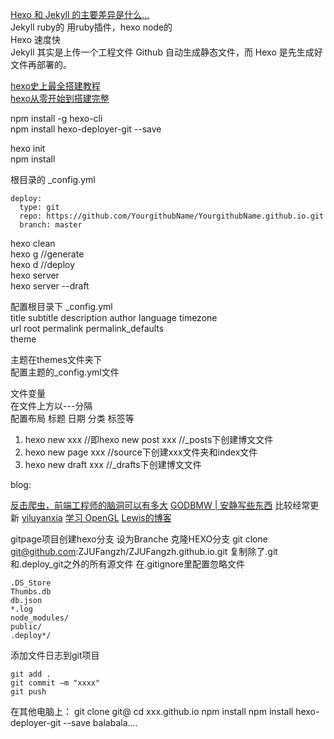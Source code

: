 [Hexo 和 Jekyll 的主要差异是什么...](https://www.v2ex.com/t/196026)  
Jekyll ruby的 用ruby插件，hexo node的  
Hexo 速度快  
Jekyll 其实是上传一个工程文件 Github 自动生成静态文件，而 Hexo 是先生成好文件再部署的。  

[hexo史上最全搭建教程](https://blog.csdn.net/sinat_37781304/article/details/82729029)  
[hexo从零开始到搭建完整](http://visugar.com/2017/05/04/20170504SetUpHexoBlog/)
  
  
npm install -g hexo-cli  
npm install hexo-deployer-git --save

hexo init  
npm install

根目录的 _config.yml
```
deploy:
  type: git
  repo: https://github.com/YourgithubName/YourgithubName.github.io.git
  branch: master
```

hexo clean  
hexo g //generate  
hexo d //deploy  
hexo server  
hexo server --draft  

配置根目录下 _config.yml  
title subtitle description author language timezone  
url root permalink permalink_defaults  
theme

主题在themes文件夹下  
配置主题的_config.yml文件  

文件变量  
在文件上方以---分隔  
配置布局 标题 日期 分类 标签等

1. hexo new xxx //即hexo new post xxx //_posts下创建博文文件
2. hexo new page xxx //source下创建xxx文件夹和index文件
3. hexo new draft xxx //_drafts下创建博文文件

blog:

[反击爬虫，前端工程师的脑洞可以有多大](http://litten.me/2017/07/09/prevent-spiders/)
[GODBMW | 安静写些东西](https://godbmw.com) 比较经常更新
[yiluyanxia](https://yiluyanxia.site)
[学习 OpenGL](https://sh.alynx.xyz/posts/Learn-OpenGL-1/)
[Lewis的博客](http://lewis.suclub.cn)


gitpage项目创建hexo分支 设为Branche
克隆HEXO分支 git clone git@github.com:ZJUFangzh/ZJUFangzh.github.io.git
复制除了.git和.deploy_git之外的所有源文件
在.gitignore里配置忽略文件
```
.DS_Store
Thumbs.db
db.json
*.log
node_modules/
public/
.deploy*/
```

添加文件日志到git项目
```
git add .
git commit –m "xxxx"
git push 
```

在其他电脑上：
git clone git@
cd xxx.github.io
npm install
npm install hexo-deployer-git --save
balabala....

